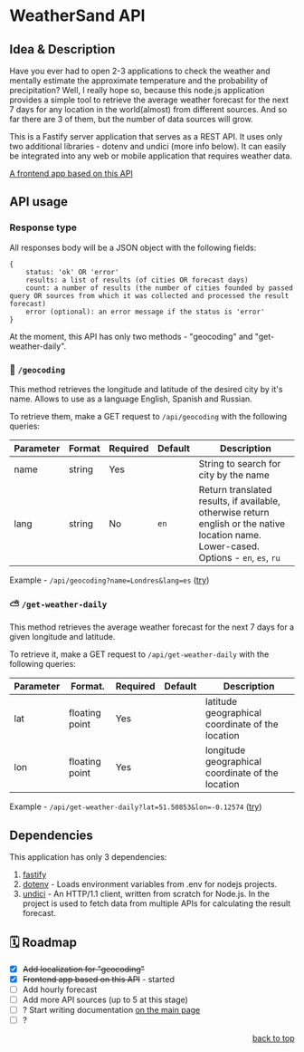 <div id="top"></div>

# WeatherSand API

## Idea & Description

Have you ever had to open 2-3 applications to check the weather and mentally estimate the approximate temperature and the probability of precipitation? Well, I really hope so, because this node.js application provides a simple tool to retrieve the average weather forecast for the next 7 days for any location in the world(almost) from different sources. And so far there are 3 of them, but the number of data sources will grow.

This is a Fastify server application that serves as a REST API. It uses only two additional libraries - dotenv and undici (more info below). It can easily be integrated into any web or mobile application that requires weather data.

[A frontend app based on this API](https://github.com/marqpeo/WeatherSandApp)

## API usage

### Response type

All responses body will be a JSON object with the following fields:

```
{
	status: 'ok' OR 'error'
	results: a list of results (of cities OR forecast days)
	count: a number of results (the number of cities founded by passed query OR sources from which it was collected and processed the result forecast)
	error (optional): an error message if the status is 'error'
}
```


At the moment, this API has only two methods - "geocoding" and "get-weather-daily".

### 📍 `/geocoding`
This method retrieves the longitude and latitude of the desired city by it's name. Allows to use as a language English, Spanish and Russian.

To retrieve them, make a GET request to `/api/geocoding` with the following queries:

| Parameter | Format | Required | Default | Description |
| --------- | ------ | -------- | ------- | ----------- |
| name      | string | Yes      |         | String to search for city by the name |
| lang      | string | No       | `en`    | Return translated results, if available, otherwise return english or the native location name. Lower-cased. <br/> Options - `en`, `es`, `ru`|

Example - `/api/geocoding?name=Londres&lang=es`  ([try](https://weather-sand.onrender.com/api/geocoding?name=Londres&lang=es))

### ⛅ `/get-weather-daily`

This method retrieves the average weather forecast for the next 7 days for a given longitude and latitude.

To retrieve it, make a GET request to `/api/get-weather-daily` with the following queries:

| Parameter | Format.        | Required | Default | Description |
| --------- | -------------- | -------- | ------- | ----------- |
| lat       | floating point | Yes      |         | latitude geographical coordinate of the location |
| lon       | floating point | Yes      |	      | longitude geographical coordinate of the location |

Example - `/api/get-weather-daily?lat=51.50853&lon=-0.12574`  ([try](https://weather-sand.onrender.com/api/get-weather-daily?lat=51.50853&lon=-0.12574))

## Dependencies
This application has only 3 dependencies:

  1. [fastify](https://github.com/fastify/fastify)
  2. [dotenv](https://github.com/motdotla/dotenv) - Loads environment variables from .env for nodejs projects.
  3. [undici](https://github.com/nodejs/undici) - An HTTP/1.1 client, written from scratch for Node.js. In the project is used to fetch data from multiple APIs for calculating the result forecast.

## 🗓️ Roadmap

- [x]   ~~Add localization for "geocoding"~~
- [x]   ~~Frontend app based on this API~~ - started
- [ ]  	Add hourly forecast
- [ ]   Add more API sources (up to 5 at this stage)
- [ ]   ? Start writing documentation [on the main page](https://weather-sand.onrender.com/)
- [ ]   ?

<p align="right"><a href="#top">back to top</a></p>
